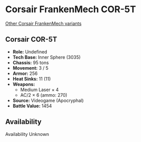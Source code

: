 # Corsair FrankenMech COR-5T 

[Other Corsair FrankenMech variants](../corsair_frankenmech.md) 

## Corsair COR-5T 

- **Role:** Undefined 
- **Tech Base:** Inner Sphere (3035) 
- **Chassis:** 95 tons 
- **Movement:** 3 / 5 
- **Armor:** 256 
- **Heat Sinks:** 11 (11) 
- **Weapons:** 
  - Medium Laser × 4 
  - AC/2 × 6 (ammo: 270) 
- **Source:** Videogame (Apocryphal) 
- **Battle Value:** 1454 

## Availability 

Availability Unknown 


